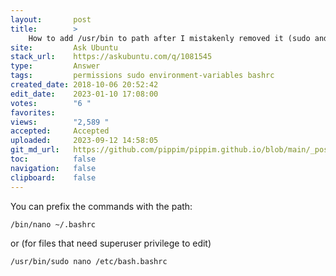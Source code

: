 ```yaml
---
layout:       post
title:        >
    How to add /usr/bin to path after I mistakenly removed it (sudo and nano are no longer in path)
site:         Ask Ubuntu
stack_url:    https://askubuntu.com/q/1081545
type:         Answer
tags:         permissions sudo environment-variables bashrc
created_date: 2018-10-06 20:52:42
edit_date:    2023-01-10 17:08:00
votes:        "6 "
favorites:    
views:        "2,589 "
accepted:     Accepted
uploaded:     2023-09-12 14:58:05
git_md_url:   https://github.com/pippim/pippim.github.io/blob/main/_posts/2018/2018-10-06-How-to-add-_usr_bin-to-path-after-I-mistakenly-removed-it-_sudo-and-nano-are-no-longer-in-path_.md
toc:          false
navigation:   false
clipboard:    false
---
```


You can prefix the commands with the path:

``` 
/bin/nano ~/.bashrc
```

or (for files that need superuser privilege to edit)

``` 
/usr/bin/sudo nano /etc/bash.bashrc
```
